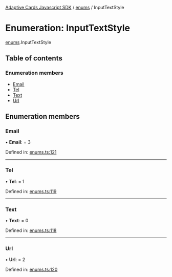 [Adaptive Cards Javascript SDK](../README.md) / [enums](../modules/enums.md) / InputTextStyle

# Enumeration: InputTextStyle

[enums](../modules/enums.md).InputTextStyle

## Table of contents

### Enumeration members

- [Email](enums.inputtextstyle.md#email)
- [Tel](enums.inputtextstyle.md#tel)
- [Text](enums.inputtextstyle.md#text)
- [Url](enums.inputtextstyle.md#url)

## Enumeration members

### Email

• **Email**: = 3

Defined in: [enums.ts:121](https://github.com/microsoft/AdaptiveCards/blob/0938a1f10/source/nodejs/adaptivecards/src/enums.ts#L121)

---

### Tel

• **Tel**: = 1

Defined in: [enums.ts:119](https://github.com/microsoft/AdaptiveCards/blob/0938a1f10/source/nodejs/adaptivecards/src/enums.ts#L119)

---

### Text

• **Text**: = 0

Defined in: [enums.ts:118](https://github.com/microsoft/AdaptiveCards/blob/0938a1f10/source/nodejs/adaptivecards/src/enums.ts#L118)

---

### Url

• **Url**: = 2

Defined in: [enums.ts:120](https://github.com/microsoft/AdaptiveCards/blob/0938a1f10/source/nodejs/adaptivecards/src/enums.ts#L120)
